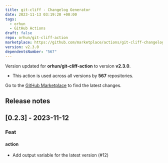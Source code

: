 ```yaml
---
title: git-cliff - Changelog Generator
date: 2023-11-13 03:19:20 +00:00
tags:
  - orhun
  - GitHub Actions
draft: false
repo: orhun/git-cliff-action
marketplace: https://github.com/marketplace/actions/git-cliff-changelog-generator
version: v2.3.0
dependentsNumber: "567"
---
```



Version updated for **orhun/git-cliff-action** to version **v2.3.0**.
- This action is used across all versions by **567** repositories.

Go to the [GitHub Marketplace](https://github.com/marketplace/actions/git-cliff-changelog-generator) to find the latest changes.

## Release notes

## [0.2.3] - 2023-11-12

### Feat
#### action
- Add output variable for the latest version (#12)


